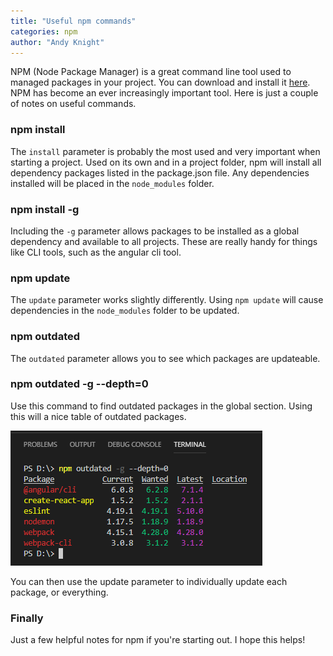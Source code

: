 ```yaml
---
title: "Useful npm commands"
categories: npm
author: "Andy Knight"
---
```

NPM (Node Package Manager) is a great command line tool used to managed packages in your project. You can download and install it [here][npm-url]. NPM has become an ever increasingly important tool. Here is just a couple of notes on useful commands.

### npm install
The `install` parameter is probably the most used and very important when starting a project. Used on its own and in a project folder, npm will install all dependency packages listed in the package.json file. Any dependencies installed will be placed in the `node_modules` folder.

### npm install -g
Including the `-g` parameter allows packages to be installed as a global dependency and available to all projects. These are really handy for things like CLI tools, such as the angular cli tool.

### npm update
The `update` parameter works slightly differently. Using `npm update` will cause dependencies in the `node_modules` folder to be updated. 

### npm outdated
The `outdated` parameter allows you to see which packages are updateable.

### npm outdated -g --depth=0
Use this command to find outdated packages in the global section. Using this will a nice table of outdated packages.

![npm outdated -g --depth=0](/assets/img/2018-12-20/outdated.png) 

You can then use the update parameter to individually update each package, or everything.

### Finally

Just a few helpful notes for npm if you're starting out. I hope this helps!

[npm-url]: https://www.npmjs.com/